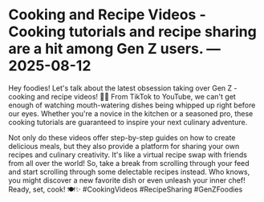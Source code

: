 # Cooking and Recipe Videos - Cooking tutorials and recipe sharing are a hit among Gen Z users. — 2025-08-12

Hey foodies! Let's talk about the latest obsession taking over Gen Z - cooking and recipe videos! 🍳🎥 From TikTok to YouTube, we can't get enough of watching mouth-watering dishes being whipped up right before our eyes. Whether you're a novice in the kitchen or a seasoned pro, these cooking tutorials are guaranteed to inspire your next culinary adventure.

Not only do these videos offer step-by-step guides on how to create delicious meals, but they also provide a platform for sharing your own recipes and culinary creativity. It's like a virtual recipe swap with friends from all over the world! So, take a break from scrolling through your feed and start scrolling through some delectable recipes instead. Who knows, you might discover a new favorite dish or even unleash your inner chef! Ready, set, cook! 🍽️✨ #CookingVideos #RecipeSharing #GenZFoodies